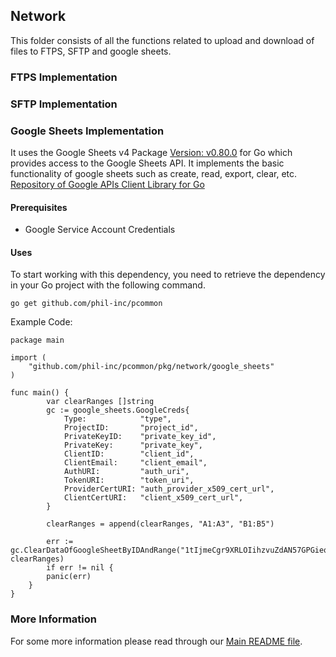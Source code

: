 ## Network

This folder consists of all the functions related to upload and download of files to FTPS, SFTP and google sheets.

### FTPS Implementation

### SFTP Implementation

### Google Sheets Implementation

It uses the Google Sheets v4 Package [Version: v0.80.0](https://pkg.go.dev/google.golang.org/api@v0.80.0/sheets/v4?tab=versions) for Go which provides access to the Google Sheets API. It implements the basic functionality of google sheets such as create, read, export, clear, etc.
[Repository of Google APIs Client Library for Go](https://github.com/googleapis/google-api-go-client)

#### Prerequisites

* Google Service Account Credentials

#### Uses

To start working with this dependency, you need to retrieve the dependency in your Go project with the following command.

```
go get github.com/phil-inc/pcommon
```

Example Code:

```
package main

import (
	"github.com/phil-inc/pcommon/pkg/network/google_sheets"
)

func main() {
		var clearRanges []string
		gc := google_sheets.GoogleCreds{
		    Type:            "type",
		    ProjectID:       "project_id",
		    PrivateKeyID:    "private_key_id",
		    PrivateKey:      "private_key",
		    ClientID:        "client_id",
		    ClientEmail:     "client_email",
		    AuthURI:         "auth_uri",
		    TokenURI:        "token_uri",
		    ProviderCertURI: "auth_provider_x509_cert_url",
		    ClientCertURI:   "client_x509_cert_url",
		}
		
		clearRanges = append(clearRanges, "A1:A3", "B1:B5")
		
		err := gc.ClearDataOfGoogleSheetByIDAndRange("1tIjmeCgr9XRLOIihzvuZdAN57GPGieqBnbttbdkklDk", clearRanges)
		if err != nil {
        panic(err)
    }
}
```

### More Information

For some more information please read through our [Main README file](https://github.com/phil-inc/pcommon#readme).









